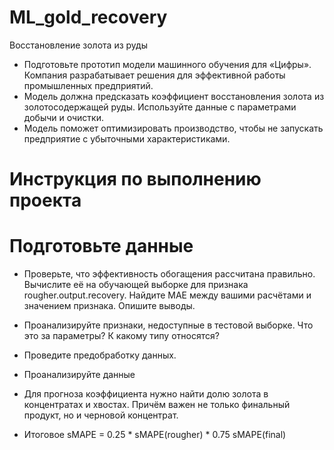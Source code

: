 # ML_gold_recovery

Восстановление золота из руды
- Подготовьте прототип модели машинного обучения для «Цифры». Компания разрабатывает решения для эффективной работы промышленных предприятий.
- Модель должна предсказать коэффициент восстановления золота из золотосодержащей руды. Используйте данные с параметрами добычи и очистки.
- Модель поможет оптимизировать производство, чтобы не запускать предприятие с убыточными характеристиками.

# Инструкция по выполнению проекта
# Подготовьте данные

- Проверьте, что эффективность обогащения рассчитана правильно. Вычислите её на обучающей выборке для признака rougher.output.recovery. Найдите MAE между вашими расчётами и значением признака. Опишите выводы.

- Проанализируйте признаки, недоступные в тестовой выборке. Что это за параметры? К какому типу относятся?

- Проведите предобработку данных.

- Проанализируйте данные

- Для прогноза коэффициента нужно найти долю золота в концентратах и хвостах. Причём важен не только финальный продукт, но и черновой концентрат.
- Итоговое sMAPE = 0.25 * sMAPE(rougher) * 0.75 sMAPE(final)
